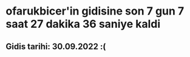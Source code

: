 # ofarukbicer'in gidisine son 7 gun 7 saat 27 dakika 36 saniye kaldi

## Gidis tarihi: 30.09.2022 :(